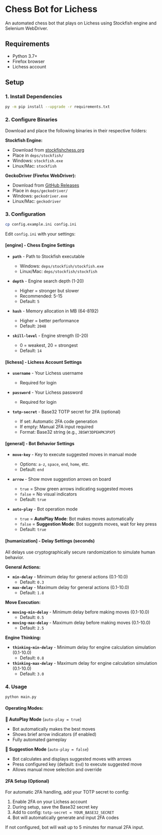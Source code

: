 # Chess Bot for Lichess

An automated chess bot that plays on Lichess using Stockfish engine and Selenium WebDriver.

## Requirements

- Python 3.7+
- Firefox browser
- Lichess account

## Setup

### 1. Install Dependencies

```bash
py -m pip install --upgrade -r requirements.txt
```

### 2. Configure Binaries

Download and place the following binaries in their respective folders:

**Stockfish Engine:**

- Download from [stockfishchess.org](https://stockfishchess.org/download/)
- Place in `deps/stockfish/`
- Windows: `stockfish.exe`
- Linux/Mac: `stockfish`

**GeckoDriver (Firefox WebDriver):**

- Download from [GitHub Releases](https://github.com/mozilla/geckodriver/releases)
- Place in `deps/geckodriver/`
- Windows: `geckodriver.exe`
- Linux/Mac: `geckodriver`

### 3. Configuration

```bash
cp config.example.ini config.ini
```

Edit `config.ini` with your settings:

#### **[engine] - Chess Engine Settings**

- **`path`** - Path to Stockfish executable

  - Windows: `deps/stockfish/stockfish.exe`
  - Linux/Mac: `deps/stockfish/stockfish`

- **`depth`** - Engine search depth (1-20)

  - Higher = stronger but slower
  - Recommended: 5-15
  - Default: `5`

- **`hash`** - Memory allocation in MB (64-8192)

  - Higher = better performance
  - Default: `2048`

- **`skill-level`** - Engine strength (0-20)
  - 0 = weakest, 20 = strongest
  - Default: `14`

#### **[lichess] - Lichess Account Settings**

- **`username`** - Your Lichess username

  - Required for login

- **`password`** - Your Lichess password

  - Required for login

- **`totp-secret`** - Base32 TOTP secret for 2FA (optional)
  - If set: Automatic 2FA code generation
  - If empty: Manual 2FA input required
  - Format: Base32 string (e.g., `JBSWY3DPEHPK3PXP`)

#### **[general] - Bot Behavior Settings**

- **`move-key`** - Key to execute suggested moves in manual mode

  - Options: `a-z`, `space`, `end`, `home`, etc.
  - Default: `end`

- **`arrow`** - Show move suggestion arrows on board

  - `true` = Show green arrows indicating suggested moves
  - `false` = No visual indicators
  - Default: `true`

- **`auto-play`** - Bot operation mode
  - `true` = **AutoPlay Mode**: Bot makes moves automatically
  - `false` = **Suggestion Mode**: Bot suggests moves, wait for key press
  - Default: `true`

#### **[humanization] - Delay Settings (seconds)**

All delays use cryptographically secure randomization to simulate human behavior.

**General Actions:**

- **`min-delay`** - Minimum delay for general actions (0.1-10.0)
  - Default: `0.3`
- **`max-delay`** - Maximum delay for general actions (0.1-10.0)
  - Default: `1.8`

**Move Execution:**

- **`moving-min-delay`** - Minimum delay before making moves (0.1-10.0)
  - Default: `0.5`
- **`moving-max-delay`** - Maximum delay before making moves (0.1-10.0)
  - Default: `2.5`

**Engine Thinking:**

- **`thinking-min-delay`** - Minimum delay for engine calculation simulation (0.1-10.0)
  - Default: `0.8`
- **`thinking-max-delay`** - Maximum delay for engine calculation simulation (0.1-10.0)
  - Default: `3.0`

### 4. Usage

```bash
python main.py
```

#### **Operating Modes:**

**🤖 AutoPlay Mode** (`auto-play = true`)

- Bot automatically makes the best moves
- Shows brief arrow indicators (if enabled)
- Fully automated gameplay

**💭 Suggestion Mode** (`auto-play = false`)

- Bot calculates and displays suggested moves with arrows
- Press configured key (default: `End`) to execute suggested move
- Allows manual move selection and override

#### **2FA Setup (Optional)**

For automatic 2FA handling, add your TOTP secret to config:

1. Enable 2FA on your Lichess account
2. During setup, save the Base32 secret key
3. Add to config: `totp-secret = YOUR_BASE32_SECRET`
4. Bot will automatically generate and input 2FA codes

If not configured, bot will wait up to 5 minutes for manual 2FA input.
